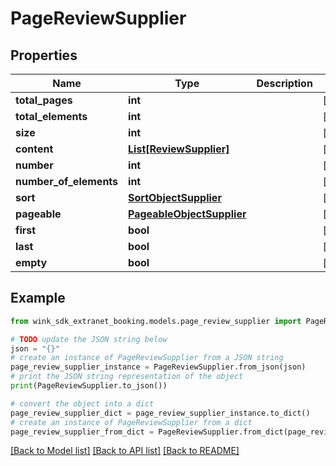 # PageReviewSupplier


## Properties

Name | Type | Description | Notes
------------ | ------------- | ------------- | -------------
**total_pages** | **int** |  | [optional] 
**total_elements** | **int** |  | [optional] 
**size** | **int** |  | [optional] 
**content** | [**List[ReviewSupplier]**](ReviewSupplier.md) |  | [optional] 
**number** | **int** |  | [optional] 
**number_of_elements** | **int** |  | [optional] 
**sort** | [**SortObjectSupplier**](SortObjectSupplier.md) |  | [optional] 
**pageable** | [**PageableObjectSupplier**](PageableObjectSupplier.md) |  | [optional] 
**first** | **bool** |  | [optional] 
**last** | **bool** |  | [optional] 
**empty** | **bool** |  | [optional] 

## Example

```python
from wink_sdk_extranet_booking.models.page_review_supplier import PageReviewSupplier

# TODO update the JSON string below
json = "{}"
# create an instance of PageReviewSupplier from a JSON string
page_review_supplier_instance = PageReviewSupplier.from_json(json)
# print the JSON string representation of the object
print(PageReviewSupplier.to_json())

# convert the object into a dict
page_review_supplier_dict = page_review_supplier_instance.to_dict()
# create an instance of PageReviewSupplier from a dict
page_review_supplier_from_dict = PageReviewSupplier.from_dict(page_review_supplier_dict)
```
[[Back to Model list]](../README.md#documentation-for-models) [[Back to API list]](../README.md#documentation-for-api-endpoints) [[Back to README]](../README.md)


